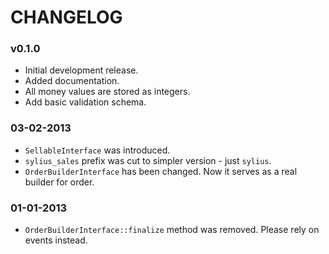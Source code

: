 CHANGELOG
=========

### v0.1.0

* Initial development release.
* Added documentation.
* All money values are stored as integers.
* Add basic validation schema.

### 03-02-2013

* ``SellableInterface`` was introduced.
* ``sylius_sales`` prefix was cut to simpler version - just ``sylius``.
* ``OrderBuilderInterface`` has been changed. Now it serves as a real builder for order.

### 01-01-2013

* ``OrderBuilderInterface::finalize`` method was removed. Please rely on events instead.
